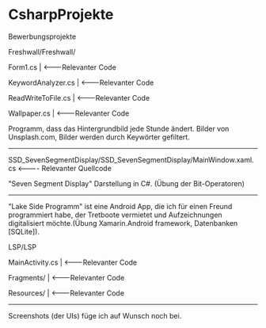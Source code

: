# CsharpProjekte
Bewerbungsprojekte

Freshwall/Freshwall/

Form1.cs                | <---Relevanter Code

KeywordAnalyzer.cs      | <---Relevanter Code

ReadWriteToFile.cs      | <---Relevanter Code

Wallpaper.cs            | <---Relevanter Code

Programm, dass das Hintergrundbild jede Stunde ändert. Bilder von Unsplash.com, Bilder werden durch Keywörter gefiltert.

----------------------------------------------

SSD_SevenSegmentDisplay/SSD_SevenSegmentDisplay/MainWindow.xaml.cs <---- Relevanter Quellcode

"Seven Segment Display" Darstellung in C#. (Übung der Bit-Operatoren)

---------------------------------------------

"Lake Side Programm" ist eine Android App, die ich für einen Freund programmiert habe, der Tretboote vermietet und Aufzeichnungen digitalisiert möchte.(Übung Xamarin.Android framework, Datenbanken [SQLite]).

LSP/LSP

MainActivity.cs | <---Relevanter Code

Fragments/      | <---Relevanter Code

Resources/      | <---Relevanter Code

----------------------------------------------

Screenshots (der UIs) füge ich auf Wunsch noch bei.
